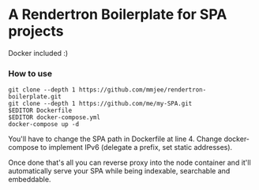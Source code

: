 # A Rendertron Boilerplate for SPA projects

Docker included :)

### How to use

```shell
git clone --depth 1 https://github.com/mmjee/rendertron-boilerplate.git
git clone --depth 1 https://github.com/me/my-SPA.git
$EDITOR Dockerfile
$EDITOR docker-compose.yml
docker-compose up -d
```

You'll have to change the SPA path in Dockerfile at line 4. Change docker-compose to implement IPv6 (delegate a prefix, set static addresses).

Once done that's all you can reverse proxy into the node container and it'll automatically serve your SPA while being indexable, searchable and embeddable.
